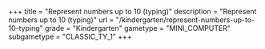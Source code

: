 +++
title = "Represent numbers up to 10 (typing)"
description = "Represent numbers up to 10 (typing)"
url = "/kindergarten/represent-numbers-up-to-10-typing"
grade = "Kindergarten"
gametype = "MINI_COMPUTER"
subgametype = "CLASSIC_TY_1"
+++